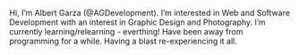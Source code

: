 Hi, I’m Albert Garza (@AGDevelopment).
I’m interested in Web and Software Development with an interest in Graphic Design and Photography.
I’m currently learning/relearning - everthing!
Have been away from programming for a while.
Having a blast re-experiencing it all.


<!---
AGDevelopment/AGDevelopment is a ✨ special ✨ repository because its `README.md` (this file) appears on your GitHub profile.
You can click the Preview link to take a look at your changes.
--->
